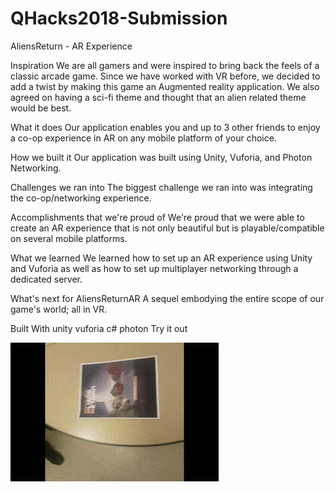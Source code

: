 # QHacks2018-Submission
AliensReturn - AR Experience


Inspiration
We are all gamers and were inspired to bring back the feels of a classic arcade game. Since we have worked with VR before, we decided to add a twist by making this game an Augmented reality application. We also agreed on having a sci-fi theme and thought that an alien related theme would be best.

What it does
Our application enables you and up to 3 other friends to enjoy a co-op experience in AR on any mobile platform of your choice.

How we built it
Our application was built using Unity, Vuforia, and Photon Networking.

Challenges we ran into
The biggest challenge we ran into was integrating the co-op/networking experience.

Accomplishments that we're proud of
We're proud that we were able to create an AR experience that is not only beautiful but is playable/compatible on several mobile platforms.

What we learned
We learned how to set up an AR experience using Unity and Vuforia as well as how to set up multiplayer networking through a dedicated server.

What's next for AliensReturnAR
A sequel embodying the entire scope of our game's world; all in VR.

Built With
unity
vuforia
c#
photon
Try it out

![Alt Text](aliensreturn.gif)
